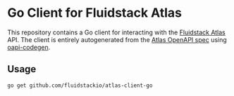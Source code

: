 # Go Client for Fluidstack Atlas

This repository contains a Go client for interacting with the [Fluidstack Atlas](https://docs.atlas.fluidstack.io) API. The client is entirely autogenerated from the [Atlas OpenAPI spec](https://docs.atlas.fluidstack.io/api) using [oapi-codegen](https://github.com/oapi-codegen/oapi-codegen).

## Usage

```
go get github.com/fluidstackio/atlas-client-go
```
